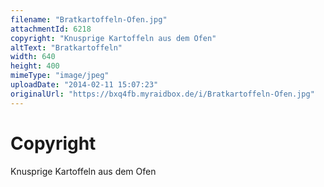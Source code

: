 ```yaml
---
filename: "Bratkartoffeln-Ofen.jpg"
attachmentId: 6218
copyright: "Knusprige Kartoffeln aus dem Ofen"
altText: "Bratkartoffeln"
width: 640
height: 400
mimeType: "image/jpeg"
uploadDate: "2014-02-11 15:07:23"
originalUrl: "https://bxq4fb.myraidbox.de/i/Bratkartoffeln-Ofen.jpg"
---
```


# Copyright

Knusprige Kartoffeln aus dem Ofen
